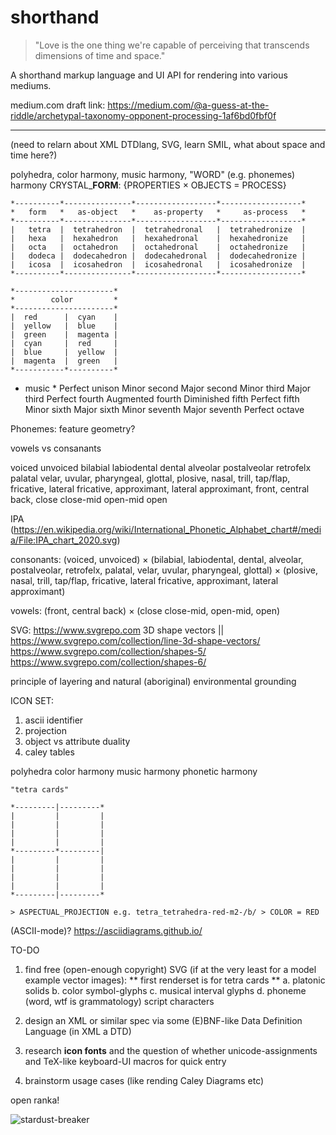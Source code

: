 # shorthand

> "Love is the one thing we're capable of perceiving that transcends dimensions of time and space."

A shorthand markup language and UI API for rendering into various mediums.


medium.com draft link: https://medium.com/@a-guess-at-the-riddle/archetypal-taxonomy-opponent-processing-1af6bd0fbf0f

*****

(need to relarn about XML DTDlang, SVG, learn SMIL, what about space and time here?)

polyhedra, color harmony, music harmony, "WORD" (e.g. phonemes) harmony
CRYSTAL_**FORM**: {PROPERTIES × OBJECTS = PROCESS}

```
*----------*---------------*------------------*------------------*
*   form   *   as-object   *    as-property   *     as-process   *
*----------*---------------*------------------*------------------*
|   tetra  |  tetrahedron  |  tetrahedronal   |  tetrahedronize  |
|   hexa   |  hexahedron   |  hexahedronal    |  hexahedronize   |
|   octa   |  octahedron   |  octahedronal    |  octahedronize   |
|   dodeca |  dodecahedron |  dodecahedronal  |  dodecahedronize |
|   icosa  |  icosahedron  |  icosahedronal   |  icosahedronize  |
*----------*---------------*------------------*------------------*
```

```
*----------------------*
*        color         *
*----------------------*
|  red      |  cyan    |
|  yellow   |  blue    |
|  green    |  magenta |
|  cyan     |  red     |
|  blue     |  yellow  |
|  magenta  |  green   |
*-----------*----------*
```

* music *
Perfect unison
Minor second
Major second
Minor third
Major third
Perfect fourth
Augmented fourth
Diminished fifth
Perfect fifth
Minor sixth
Major sixth
Minor seventh
Major seventh
Perfect octave 

Phonemes:
feature geometry?

vowels vs consanants

voiced
unvoiced
bilabial
labiodental
dental
alveolar
postalveolar
retrofelx
palatal
velar, uvular, pharyngeal, glottal, plosive, nasal, trill, tap/flap, fricative, lateral fricative, approximant, lateral approximant, front, central back, close
close-mid
open-mid
open


IPA (https://en.wikipedia.org/wiki/International_Phonetic_Alphabet_chart#/media/File:IPA_chart_2020.svg)

consonants: (voiced, unvoiced) × (bilabial, labiodental, dental, alveolar, postalveolar, retrofelx, palatal, velar, uvular, pharyngeal, glottal) × (plosive, nasal, trill, tap/flap, fricative, lateral fricative, approximant, lateral approximant)

vowels: (front, central back) × (close close-mid, open-mid, open)

SVG: https://www.svgrepo.com
3D shape vectors || https://www.svgrepo.com/collection/line-3d-shape-vectors/
https://www.svgrepo.com/collection/shapes-5/
https://www.svgrepo.com/collection/shapes-6/

principle of layering and natural (aboriginal) environmental grounding


ICON SET:

1. ascii identifier
2. projection
3. object vs attribute duality
4. caley tables

polyhedra
color harmony
music harmony
phonetic harmony

```
"tetra cards"

*---------|---------*
|         |         |
|         |         |
|         |         |
|         |         |
*---------*---------|
|         |         |
|         |         |
|         |         |
|         |         |
*---------|---------*
```

`> ASPECTUAL_PROJECTION e.g. tetra_tetrahedra-red-m2-/b/ > COLOR = RED`


(ASCII-mode)?
https://asciidiagrams.github.io/


TO-DO

1. find free (open-enough copyright) SVG (if at the very least for a model example vector images):
   ** first renderset is for tetra cards **
   a. platonic solids
   b. color symbol-glyphs
   c. musical interval glyphs
   d. phoneme (word, wtf is grammatology) script characters
   
3. design an XML or similar spec via some (E)BNF-like Data Definition Language (in XML a DTD)
4. research **icon fonts** and the question of whether unicode-assignments and TeX-like keyboard-UI macros for quick entry
5. brainstorm usage cases (like rending Caley Diagrams etc)



open ranka!

![stardust-breaker](https://github.com/user-attachments/assets/236b7820-9887-45a3-b8b4-ff5919ddfeac)
